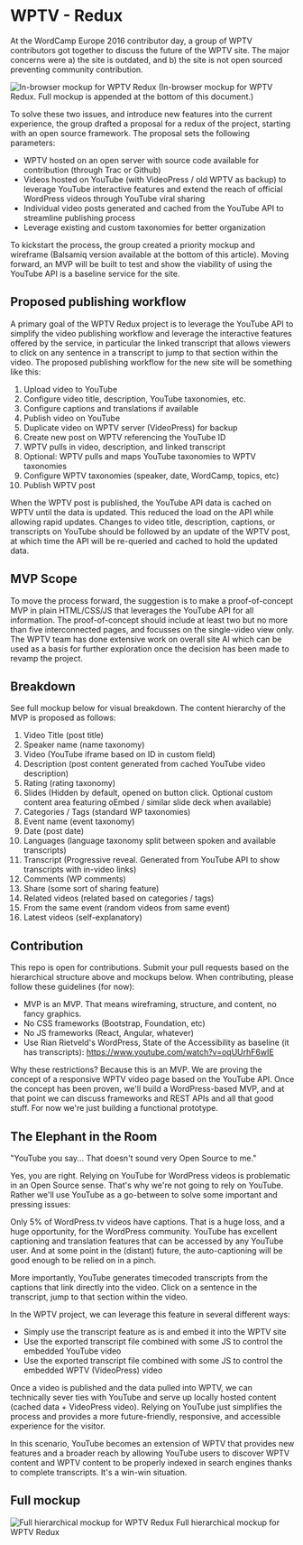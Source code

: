 # WPTV - Redux

At the WordCamp Europe 2016 contributor day, a group of WPTV contributors got together to discuss the future of the WPTV site. The major concerns were a) the site is outdated, and b) the site is not open sourced preventing community contribution.

![In-browser mockup for WPTV Redux](https://cldup.com/iOcFGnyJMg.jpg)
(In-browser mockup for WPTV Redux. Full mockup is appended at the bottom of this document.)

To solve these two issues, and introduce new features into the current experience, the group drafted a proposal for a redux of the project, starting with an open source framework. The proposal sets the following parameters:

- WPTV hosted on an open server with source code available for contribution (through Trac or Github)
- Videos hosted on YouTube (with VideoPress / old WPTV as backup) to leverage YouTube interactive features and extend the reach of official WordPress videos through YouTube viral sharing
- Individual video posts generated and cached from the YouTube API to streamline publishing process
- Leverage existing and custom taxonomies for better organization

 To kickstart the process, the group created a priority mockup and wireframe (Balsamiq version available at the bottom of this article). Moving forward, an MVP will be built to test and show the viability of using the YouTube API is a baseline service for the site.
 
 ## Proposed publishing workflow
 A primary goal of the WPTV Redux project is to leverage the YouTube API to simplify the video publishing workflow and leverage the interactive features offered by the service, in particular the linked transcript that allows viewers to click on any sentence in a transcript to jump to that section within the video. The proposed publishing workflow for the new site will be something like this:
 
 1. Upload video to YouTube
 2. Configure video title, description, YouTube taxonomies, etc.
 3. Configure captions and translations if available
 4. Publish video on YouTube
 5. Duplicate video on WPTV server (VideoPress) for backup
 6. Create new post on WPTV referencing the YouTube ID
 7. WPTV pulls in video, description, and linked transcript
 8. Optional: WPTV pulls and maps YouTube taxonomies to WPTV taxonomies
 9. Configure WPTV taxonomies (speaker, date, WordCamp, topics, etc)
 10. Publish WPTV post
  
 When the WPTV post is published, the YouTube API data is cached on WPTV until the data is updated. This reduced the load on the API while allowing rapid updates. Changes to video title, description, captions, or transcripts on YouTube should be followed by an update of the WPTV post, at which time the API will be re-queried and cached to hold the updated data.
 
 ## MVP Scope
 To move the process forward, the suggestion is to make a proof-of-concept MVP in plain HTML/CSS/JS that leverages the YouTube API for all information. The proof-of-concept should include at least two but no more than five interconnected pages, and focusses on the single-video view only. The WPTV team has done extensive work on overall site AI which can be used as a basis for further exploration once the decision has been made to revamp the project. 

## Breakdown
See full mockup below for visual breakdown. The content hierarchy of the MVP is proposed as follows:

1. Video Title (post title)
2. Speaker name (name taxonomy)
3. Video (YouTube iframe based on ID in custom field)
4. Description (post content generated from cached YouTube video description)
5. Rating (rating taxonomy)
6. Slides (Hidden by default, opened on button click. Optional custom content area featuring oEmbed / similar slide deck when available)
7. Categories / Tags (standard WP taxonomies)
8. Event name (event taxonomy)
9. Date (post date)
10. Languages (language taxonomy split between spoken and available transcripts)
11. Transcript (Progressive reveal. Generated from YouTube API to show transcripts with in-video links)
12. Comments (WP comments)
13. Share (some sort of sharing feature)
14. Related videos (related based on categories / tags)
15. From the same event (random videos from same event)
16. Latest videos (self-explanatory)
 
## Contribution
This repo is open for contributions. Submit your pull requests based on the hierarchical structure above and mockups below. When contributing, please follow these guidelines (for now):

- MVP is an MVP. That means wireframing, structure, and content, no fancy graphics.
- No CSS frameworks (Bootstrap, Foundation, etc)
- No JS frameworks (React, Angular, whatever)
- Use Rian Rietveld's WordPress, State of the Accessibility as baseline (it has transcripts): https://www.youtube.com/watch?v=oqUUrhF6wIE 
 
Why these restrictions? Because this is an MVP. We are proving the concept of a responsive WPTV video page based on the YouTube API. Once the concept has been proven, we'll build a WordPress-based MVP, and at that point we can discuss frameworks and REST APIs and all that good stuff. For now we're just building a functional prototype.

## The Elephant in the Room
"YouTube you say... That doesn't sound very Open Source to me."

Yes, you are right. Relying on YouTube for WordPress videos is problematic in an Open Source sense. That's why we're not going to rely on YouTube. Rather we'll use YouTube as a go-between to solve some important and pressing issues:

Only 5% of WordPress.tv videos have captions. That is a huge loss, and a huge opportunity, for the WordPress community. YouTube has excellent captioning and translation features that can be accessed by any YouTube user. And at some point in the (distant) future, the auto-captioning will be good enough to be relied on in a pinch.

More importantly, YouTube generates timecoded transcripts from the captions that link directly into the video. Click on a sentence in the transcript, jump to that section within the video.

In the WPTV project, we can leverage this feature in several different ways:

- Simply use the transcript feature as is and embed it into the WPTV site
- Use the exported transcript file combined with some JS to control the embedded YouTube video
- Use the exported transcript file combined with some JS to control the embedded WPTV (VideoPress) video
 
Once a video is published and the data pulled into WPTV, we can technically sever ties with YouTube and serve up locally hosted content (cached data + VideoPress video). Relying on YouTube just simplifies the process and provides a more future-friendly, responsive, and accessible experience for the visitor.

In this scenario, YouTube becomes an extension of WPTV that provides new features and a broader reach by allowing YouTube users to discover WPTV content and WPTV content to be properly indexed in search engines thanks to complete transcripts. It's a win-win situation.

## Full mockup
![Full hierarchical mockup for WPTV Redux](https://cldup.com/VESpUvBBFR.jpg)
Full hierarchical mockup for WPTV Redux
